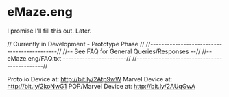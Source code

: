 # eMaze.eng
I promise I'll fill this out. Later.

// Currently in Development - Prototype Phase //
//--------------------------------------------//
//-- See FAQ for General Queries/Responses  --//
//-- eMaze.eng/FAQ.txt -----------------------//
//--------------------------------------------//

Proto.io Device at: http://bit.ly/2Atp9wW
Marvel Device at: http://bit.ly/2koNwG1
POP/Marvel Device at: http://bit.ly/2AUqGwA
